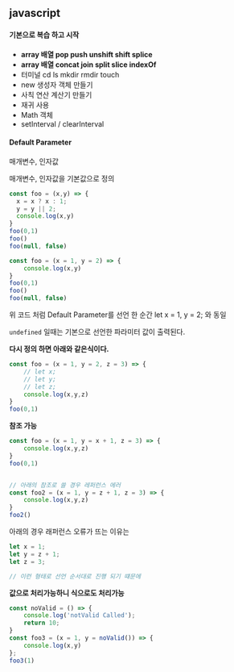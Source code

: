 ## javascript

#### 기본으로 복습 하고 시작

-   **array 배열 pop push unshift shift splice**
-   **array 배열 concat join split slice indexOf**
-   터미널 cd ls mkdir rmdir touch
-   new 생성자 객체 만들기
-   사칙 연산 계산기 만들기
-   재귀 사용
-   Math 객체 
-   setInterval / clearInterval

#### 

#### Default Parameter

매개변수, 인자값

매개변수, 인자값을 기본값으로 정의

```javascript
const foo = (x,y) => {
  x = x ? x : 1;
  y = y || 2;
  console.log(x,y)
} 
foo(0,1)
foo()
foo(null, false)
```
```javascript
const foo = (x = 1, y = 2) => {
	console.log(x,y)
}
foo(0,1)
foo()
foo(null, false)
```

위 코드 처럼 Default Parameter를 선언 한 순간 let x = 1, y = 2; 와 동일

`undefined` 일때는 기본으로 선언한 파라미터 값이 출력된다.



**다시 정의 하면 아래와 같은식이다.**

```javascript
const foo = (x = 1, y = 2, z = 3) => {
    // let x;
    // let y;
    // let z;
	console.log(x,y,z)
}
foo(0,1)
```



**참조 가능**

```javascript
const foo = (x = 1, y = x + 1, z = 3) => {
	console.log(x,y,z)
}
foo(0,1)


// 아래의 참조로 쓸 경우 레퍼런스 에러  
const foo2 = (x = 1, y = z + 1, z = 3) => {
	console.log(x,y,z)
}
foo2()
```

아래의 경우 래퍼런스 오류가 뜨는 이유는

```javascript
let x = 1;
let y = z + 1;
let z = 3;

// 이런 형태로 선언 순서대로 진행 되기 떄문에
```



**값으로 처리가능하니 식으로도 처리가능**

```javascript
const noValid = () => {
    console.log('notValid Called');
    return 10;
}
const foo3 = (x = 1, y = noValid()) => {
    console.log(x,y)
};
foo3(1)
```

